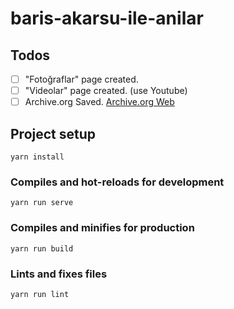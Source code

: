 # baris-akarsu-ile-anilar

## Todos
- [ ] "Fotoğraflar" page created.
- [ ] "Videolar" page created. (use Youtube)
- [ ] Archive.org Saved. [Archive.org Web](https://web.archive.org/save)

## Project setup
```
yarn install
```

### Compiles and hot-reloads for development
```
yarn run serve
```

### Compiles and minifies for production
```
yarn run build
```

### Lints and fixes files
```
yarn run lint
```